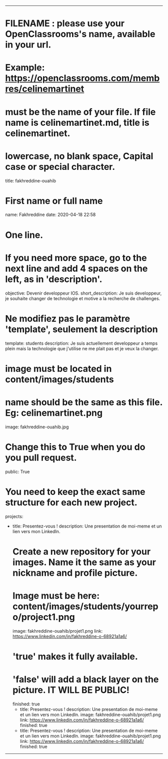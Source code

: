 ---

# FILENAME : please use your OpenClassrooms's name, available in your url.
# Example: https://openclassrooms.com/membres/celinemartinet
# must be the name of your file. If file name is celinemartinet.md, title is celinemartinet.
# lowercase, no blank space, Capital case or special character.
title: fakhreddine-ouahib

# First name or full name
name: Fakhreddine
date: 2020-04-18 22:58

# One line.
# If you need more space, go to the next line and add 4 spaces on the left, as in 'description'.
objective: Devenir developpeur IOS.
short_description: Je suis developpeur, je souhaite changer de technologie et motive a la recherche de challenges.

# Ne modifiez pas le paramètre 'template', seulement la description
template: students
description:
    Je suis actuellement developpeur a temps plein mais la technologie que j'utilise ne me plait pas et je veux la changer.

# image must be located in content/images/students
# name should be the same as this file. Eg: celinemartinet.png
image: fakhreddine-ouahib.jpg

# Change this to True when you do you pull request.
public: True

# You need to keep the exact same structure for each new project.
projects:
  - title: Presentez-vous !
    description: Une presentation de moi-meme et un lien vers mon LinkedIn.
    # Create a new repository for your images. Name it the same as your nickname and profile picture.
    # Image must be here: content/images/students/yourrepo/project1.png
    image: fakhreddine-ouahib/projet1.png
    link: https://www.linkedin.com/in/fakhreddine-o-68921a1a6/
    # 'true' makes it fully available.
    # 'false' will add a black layer on the picture. IT WILL BE PUBLIC!
    finished: true
    - title: Presentez-vous !
    description: Une presentation de moi-meme et un lien vers mon LinkedIn.
    image: fakhreddine-ouahib/projet1.png
    link: https://www.linkedin.com/in/fakhreddine-o-68921a1a6/
    finished: true
    - title: Presentez-vous !
    description: Une presentation de moi-meme et un lien vers mon LinkedIn.
    image: fakhreddine-ouahib/projet1.png
    link: https://www.linkedin.com/in/fakhreddine-o-68921a1a6/
    finished: true
---